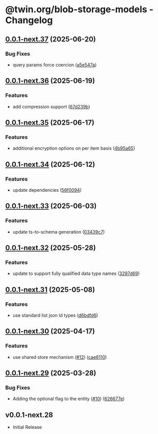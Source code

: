 # @twin.org/blob-storage-models - Changelog

## [0.0.1-next.37](https://github.com/twinfoundation/blob-storage/compare/blob-storage-models-v0.0.1-next.36...blob-storage-models-v0.0.1-next.37) (2025-06-20)


### Bug Fixes

* query params force coercion ([a5e547a](https://github.com/twinfoundation/blob-storage/commit/a5e547a775f8997cb04780938c7a9561ddb048d1))

## [0.0.1-next.36](https://github.com/twinfoundation/blob-storage/compare/blob-storage-models-v0.0.1-next.35...blob-storage-models-v0.0.1-next.36) (2025-06-19)


### Features

* add compression support ([67d239b](https://github.com/twinfoundation/blob-storage/commit/67d239bca8321bd90bf4ff93167c564130309730))

## [0.0.1-next.35](https://github.com/twinfoundation/blob-storage/compare/blob-storage-models-v0.0.1-next.34...blob-storage-models-v0.0.1-next.35) (2025-06-17)


### Features

* additional encryption options on per item basis ([4b95a65](https://github.com/twinfoundation/blob-storage/commit/4b95a656d19e3b571cea905e36f29b679b13e1e8))

## [0.0.1-next.34](https://github.com/twinfoundation/blob-storage/compare/blob-storage-models-v0.0.1-next.33...blob-storage-models-v0.0.1-next.34) (2025-06-12)


### Features

* update dependencies ([56f0094](https://github.com/twinfoundation/blob-storage/commit/56f0094b68d8bd22864cd899ac1b61d95540f719))

## [0.0.1-next.33](https://github.com/twinfoundation/blob-storage/compare/blob-storage-models-v0.0.1-next.32...blob-storage-models-v0.0.1-next.33) (2025-06-03)


### Features

* update ts-to-schema generation ([03439c7](https://github.com/twinfoundation/blob-storage/commit/03439c726108bf645941290e41824c57a6a23de3))

## [0.0.1-next.32](https://github.com/twinfoundation/blob-storage/compare/blob-storage-models-v0.0.1-next.31...blob-storage-models-v0.0.1-next.32) (2025-05-28)


### Features

* update to support fully qualified data type names ([3297d69](https://github.com/twinfoundation/blob-storage/commit/3297d69d332058b0f0141002087f56ba230620e1))

## [0.0.1-next.31](https://github.com/twinfoundation/blob-storage/compare/blob-storage-models-v0.0.1-next.30...blob-storage-models-v0.0.1-next.31) (2025-05-08)


### Features

* use standard list json ld types ([d6bdfd6](https://github.com/twinfoundation/blob-storage/commit/d6bdfd68af47f70f3cc53658b4a12543497e1f48))

## [0.0.1-next.30](https://github.com/twinfoundation/blob-storage/compare/blob-storage-models-v0.0.1-next.29...blob-storage-models-v0.0.1-next.30) (2025-04-17)


### Features

* use shared store mechanism ([#12](https://github.com/twinfoundation/blob-storage/issues/12)) ([cae8110](https://github.com/twinfoundation/blob-storage/commit/cae8110681847a1ac4fcac968b8196694e49c320))

## [0.0.1-next.29](https://github.com/twinfoundation/blob-storage/compare/blob-storage-models-v0.0.1-next.28...blob-storage-models-v0.0.1-next.29) (2025-03-28)


### Bug Fixes

* Adding the optional flag to the entity ([#10](https://github.com/twinfoundation/blob-storage/issues/10)) ([626677e](https://github.com/twinfoundation/blob-storage/commit/626677e5730d23535a0eb1f36f8394d941ff2447))

## v0.0.1-next.28

- Initial Release
